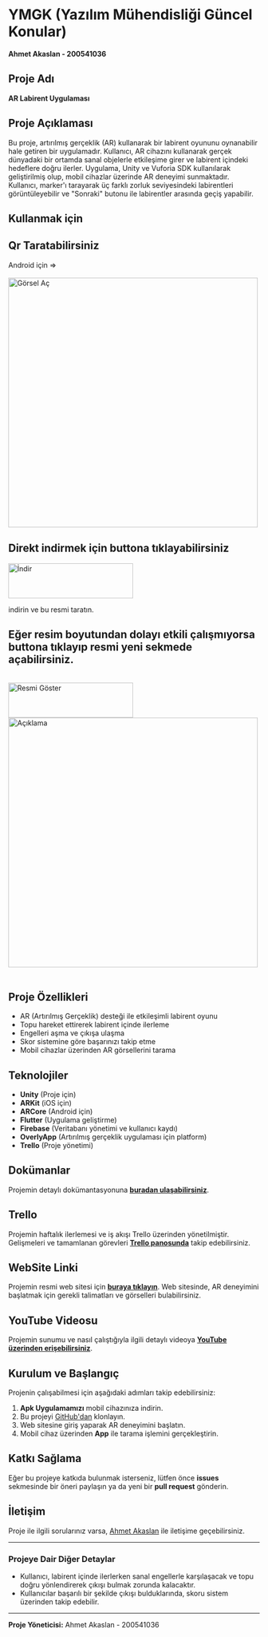 # YMGK (Yazılım Mühendisliği Güncel Konular)

**Ahmet Akaslan - 200541036**

## Proje Adı
**AR Labirent Uygulaması**

## Proje Açıklaması
Bu proje, artırılmış gerçeklik (AR) kullanarak bir labirent oyununu oynanabilir hale getiren bir uygulamadır. Kullanıcı, AR cihazını kullanarak gerçek dünyadaki bir ortamda sanal objelerle etkileşime girer ve labirent içindeki hedeflere doğru ilerler. Uygulama, Unity ve Vuforia SDK kullanılarak geliştirilmiş olup, mobil cihazlar üzerinde AR deneyimi sunmaktadır. Kullanıcı, marker'ı tarayarak üç farklı zorluk seviyesindeki labirentleri görüntüleyebilir ve "Sonraki" butonu ile labirentler arasında geçiş yapabilir.

## Kullanmak için
## Qr Taratabilirsiniz
Android için =>
<br>
<br>
<img src="https://github.com/user-attachments/assets/60c6121d-293b-4366-ba83-f87ddc127c93" width="500" height="500" alt="Görsel Aç">

## Direkt indirmek için buttona tıklayabilirsiniz
<a href="https://github.com/Ahmetakaslan/Yazilim-Muhendisi-Guncel-Konular/releases/download/V1.1/GuncelKonularProje.apk">
    <img src="https://img.shields.io/badge/APK%20İndir-Download-blue?style=for-the-badge&logo=android" alt="İndir" width="250" height="70">
</a>



indirin ve bu resmi taratın.
<br>
## Eğer resim boyutundan dolayı etkili çalışmıyorsa buttona tıklayıp resmi yeni sekmede açabilirsiniz.
<br>
<a href="https://github.com/user-attachments/assets/7a1a68f4-7e2a-4566-90b8-63601b1dcfcd" target="_blank">
    <img src="https://img.shields.io/badge/Resmi%20Aç-Göster-blue?style=for-the-badge&logo=google-chrome" alt="Resmi Göster" width="250" height="70">
</a>
<br>
<img src="https://github.com/user-attachments/assets/7a1a68f4-7e2a-4566-90b8-63601b1dcfcd" alt="Açıklama" width="500" height="500">
<br>
<br>


## Proje Özellikleri
- AR (Artırılmış Gerçeklik) desteği ile etkileşimli labirent oyunu
- Topu hareket ettirerek labirent içinde ilerleme
- Engelleri aşma ve çıkışa ulaşma
- Skor sistemine göre başarınızı takip etme
- Mobil cihazlar üzerinden AR görsellerini tarama

## Teknolojiler
- **Unity** (Proje için)
- **ARKit** (iOS için)
- **ARCore** (Android için)
- **Flutter** (Uygulama geliştirme)
- **Firebase** (Veritabanı yönetimi ve kullanıcı kaydı)
- **OverlyApp** (Artırılmış gerçeklik uygulaması için platform)
- **Trello** (Proje yönetimi)

## Dokümanlar
Projemin detaylı dokümantasyonuna [**buradan ulaşabilirsiniz**]([https://example.com/docs](https://github.com/Ahmetakaslan/Yazilim-Muhendisi-Guncel-Konular/tree/main/Belgeler)).  

## Trello
Projemin haftalık ilerlemesi ve iş akışı Trello üzerinden yönetilmiştir. Gelişmeleri ve tamamlanan görevleri [**Trello panosunda**](https://trello.com/b/9bb7XvRJ/yazilim-muhendisi-guncel-konular) takip edebilirsiniz.

## WebSite Linki
Projemin resmi web sitesi için [**buraya tıklayın**](https://ahmetakaslan.github.io/Yazilim-Muhendisi-Guncel-Konular/). Web sitesinde, AR deneyimini başlatmak için gerekli talimatları ve görselleri bulabilirsiniz.

## YouTube Videosu
Projemin sunumu ve nasıl çalıştığıyla ilgili detaylı videoya [**YouTube üzerinden erişebilirsiniz**](https://www.youtube.com/watch?si=pj_XqYPQL-97v1F0&v=8j0f-Hf6O7s&feature=youtu.be).

## Kurulum ve Başlangıç
Projenin çalışabilmesi için aşağıdaki adımları takip edebilirsiniz:

1. **Apk Uygulamamızı**  mobil cihazınıza indirin.
2. Bu projeyi [GitHub'dan](https://github.com/ahmetakaslan/ARLabirentUygulaması) klonlayın.
3. Web sitesine giriş yaparak AR deneyimini başlatın.
4. Mobil cihaz üzerinden **App** ile tarama işlemini gerçekleştirin.

## Katkı Sağlama
Eğer bu projeye katkıda bulunmak isterseniz, lütfen önce **issues** sekmesinde bir öneri paylaşın ya da yeni bir **pull request** gönderin.

## İletişim
Proje ile ilgili sorularınız varsa, [Ahmet Akaslan](mailto:akaslan47yazilim@gmail.com) ile iletişime geçebilirsiniz.


---

### Projeye Dair Diğer Detaylar
- Kullanıcı, labirent içinde ilerlerken sanal engellerle karşılaşacak ve topu doğru yönlendirerek çıkışı bulmak zorunda kalacaktır.
- Kullanıcılar başarılı bir şekilde çıkışı bulduklarında, skoru sistem üzerinden takip edebilir.

---

**Proje Yöneticisi:**
Ahmet Akaslan - 200541036
